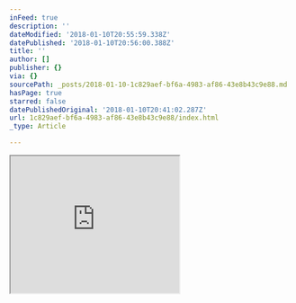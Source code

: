 ```yaml
---
inFeed: true
description: ''
dateModified: '2018-01-10T20:55:59.338Z'
datePublished: '2018-01-10T20:56:00.388Z'
title: ''
author: []
publisher: {}
via: {}
sourcePath: _posts/2018-01-10-1c829aef-bf6a-4983-af86-43e8b43c9e88.md
hasPage: true
starred: false
datePublishedOriginal: '2018-01-10T20:41:02.287Z'
url: 1c829aef-bf6a-4983-af86-43e8b43c9e88/index.html
_type: Article

---
```

<iframe src="https://the-grid.github.io/ed-userhtml/?g=eJxtj90KgkAUhF9FDtilmoiEuEYQvYe7Hne39kfOrkY9fZrQVXczw8cw0-qReotJIMFAxTiFJs9Fb9ANPWXSe2kwE97-shwtx-G88XUpnKrI3K1fLPJxnB-OH52gkFaFJD9P2Z-mg4hvdrFIWvRpebuiW5AgCfFlkAH3NCA1SQHJUw9RMTgVq1aopYoM6s18F-8gg9UHQd4Y7SQD56Fr8_1T9wEQV0yW" height="244" style=""></iframe>